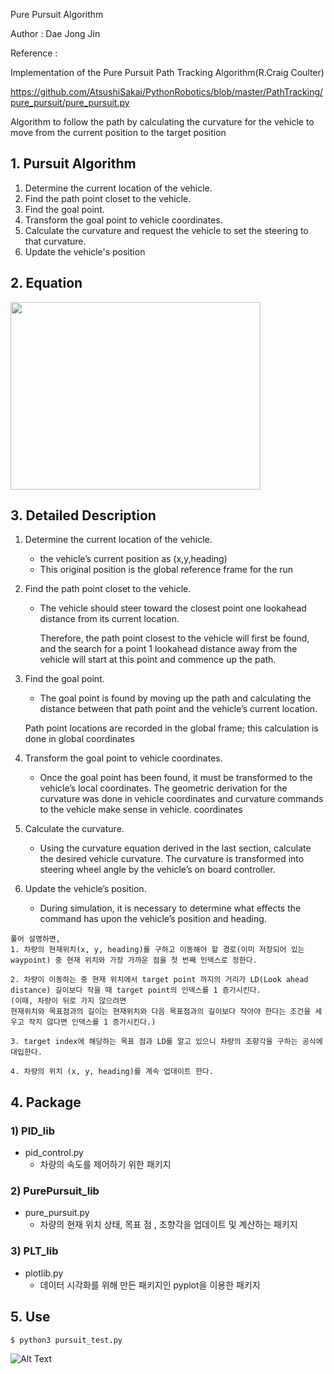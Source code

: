 Pure Pursuit Algorithm

Author : Dae Jong Jin

Reference :

Implementation of the Pure Pursuit Path Tracking Algorithm(R.Craig Coulter)

https://github.com/AtsushiSakai/PythonRobotics/blob/master/PathTracking/pure_pursuit/pure_pursuit.py

Algorithm to follow the path by calculating the curvature for the vehicle to move from the current position to the target position

## 1. Pursuit Algorithm

1. Determine the current location of the vehicle.
2. Find the path point closet to the vehicle.
3. Find the goal point.
4. Transform the goal point to vehicle coordinates.
5. Calculate the curvature and request the vehicle to set the steering to that curvature.
6. Update the vehicle's position

## 2. Equation

<img src="https://user-images.githubusercontent.com/35681273/98942326-2d62b180-2531-11eb-8468-d7b8aa5dfd0f.png" width="400" height = "300" />

## 3. Detailed Description

1. Determine the current location of the vehicle.

   - the vehicle’s current position as (x,y,heading)
   - This original position is the global reference frame for the run
2. Find the path point closet to the vehicle.

   - The vehicle should steer toward the closest point one lookahead distance from its current location.

     Therefore, the path point closest to the vehicle will first be found, and the search for a point 1 lookahead distance away from the vehicle will start at this point and commence up the path.
3. Find the goal point.

   - The goal point is found by moving up the path and calculating the distance between that path point and the vehicle’s current location.

   Path point locations are recorded in the global frame; this calculation is done in global coordinates
4. Transform the goal point to vehicle coordinates.

   - Once the goal point has been found, it must be transformed to the vehicle’s local coordinates. The geometric derivation for the curvature was done in vehicle coordinates and curvature commands to the vehicle make sense in vehicle. coordinates
5. Calculate the curvature.

   - Using the curvature equation derived in the last section, calculate the desired vehicle curvature. The curvature is transformed into steering wheel angle by the vehicle’s on board controller.
6. Update the vehicle’s position.

   - During simulation, it is necessary to determine what effects the command has upon the vehicle’s position and heading.

~~~
풀어 설명하면,
1. 차량의 현재위치(x, y, heading)를 구하고 이동해야 할 경로(이미 저장되어 있는 waypoint) 중 현재 위치와 가장 가까운 점을 첫 번째 인덱스로 정한다.

2. 차량이 이동하는 중 현재 위치에서 target point 까지의 거리가 LD(Look ahead distance) 길이보다 작을 때 target point의 인덱스를 1 증가시킨다. 
(이때, 차량이 뒤로 가지 않으려면
현재위치와 목표점과의 길이는 현재위치와 다음 목표점과의 길이보다 작아야 한다는 조건을 세우고 작지 않다면 인덱스를 1 증가시킨다.)

3. target index에 해당하는 목표 점과 LD를 알고 있으니 차량의 조향각을 구하는 공식에 대입한다.

4. 차량의 위치 (x, y, heading)를 계속 업데이트 한다. 
~~~

## 4. Package

### 1) PID_lib

- pid_control.py
  - 차량의 속도를 제어하기 위한 패키지

### 2) PurePursuit_lib

- pure_pursuit.py
  - 차량의 현재 위치 상태, 목표 점 , 조향각을 업데이트 및 계산하는 패키지

### 3) PLT_lib

- plotlib.py
  - 데이터 시각화를 위해 만든 패키지인 pyplot을 이용한 패키지

## 5. Use

~~~
$ python3 pursuit_test.py
~~~

![Alt Text](https://user-images.githubusercontent.com/35681273/117776770-dbe47680-b276-11eb-9626-6111d1f832b4.gif)


